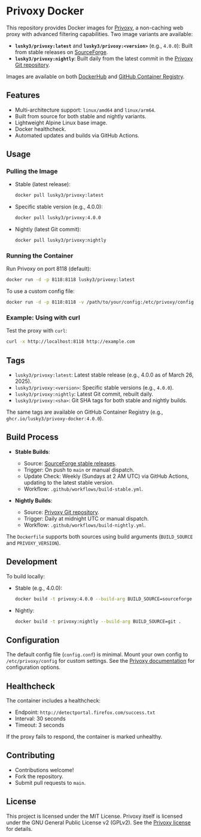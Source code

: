 # Privoxy Docker

This repository provides Docker images for [Privoxy](https://www.privoxy.org/), a non-caching web proxy with advanced filtering capabilities. Two image variants are available:

- **`lusky3/privoxy:latest`** and **`lusky3/privoxy:<version>`** (e.g., `4.0.0`): Built from stable releases on [SourceForge](https://sourceforge.net/projects/ijbswa/files/Sources/).
- **`lusky3/privoxy:nightly`**: Built daily from the latest commit in the [Privoxy Git repository](https://www.privoxy.org/git/privoxy.git).

Images are available on both [DockerHub](https://hub.docker.com/r/lusky3/privoxy) and [GitHub Container Registry](https://ghcr.io/lusky3/privoxy-docker).

## Features

- Multi-architecture support: `linux/amd64` and `linux/arm64`.
- Built from source for both stable and nightly variants.
- Lightweight Alpine Linux base image.
- Docker healthcheck.
- Automated updates and builds via GitHub Actions.

## Usage

### Pulling the Image

- Stable (latest release):

  ```bash
  docker pull lusky3/privoxy:latest
  ```

- Specific stable version (e.g., 4.0.0):

  ```bash
  docker pull lusky3/privoxy:4.0.0
  ```

- Nightly (latest Git commit):

  ```bash
  docker pull lusky3/privoxy:nightly
  ```

### Running the Container

Run Privoxy on port 8118 (default):

```bash
docker run -d -p 8118:8118 lusky3/privoxy:latest
```

To use a custom config file:

```bash
docker run -d -p 8118:8118 -v /path/to/your/config:/etc/privoxy/config lusky3/privoxy:latest
```

### Example: Using with curl

Test the proxy with `curl`:

```bash
curl -x http://localhost:8118 http://example.com
```

## Tags

- `lusky3/privoxy:latest`: Latest stable release (e.g., 4.0.0 as of March 26, 2025).
- `lusky3/privoxy:<version>`: Specific stable versions (e.g., `4.0.0`).
- `lusky3/privoxy:nightly`: Latest Git commit, rebuilt daily.
- `lusky3/privoxy:<sha>`: Git SHA tags for both stable and nightly builds.

The same tags are available on GitHub Container Registry (e.g., `ghcr.io/lusky3/privoxy-docker:4.0.0`).

## Build Process

- **Stable Builds**:
  - Source: [SourceForge stable releases](https://sourceforge.net/projects/ijbswa/files/Sources/).
  - Trigger: On push to `main` or manual dispatch.
  - Update Check: Weekly (Sundays at 2 AM UTC) via GitHub Actions, updating to the latest stable version.
  - Workflow: `.github/workflows/build-stable.yml`.

- **Nightly Builds**:
  - Source: [Privoxy Git repository](https://www.privoxy.org/git/privoxy.git).
  - Trigger: Daily at midnight UTC or manual dispatch.
  - Workflow: `.github/workflows/build-nightly.yml`.

The `Dockerfile` supports both sources using build arguments (`BUILD_SOURCE` and `PRIVOXY_VERSION`).

## Development

To build locally:

- Stable (e.g., 4.0.0):
  
  ```bash
  docker build -t privoxy:4.0.0 --build-arg BUILD_SOURCE=sourceforge --build-arg PRIVOXY_VERSION=4.0.0 .
  ```

- Nightly:

  ```bash
  docker build -t privoxy:nightly --build-arg BUILD_SOURCE=git .
  ```

## Configuration

The default config file (`config.conf`) is minimal. Mount your own config to `/etc/privoxy/config` for custom settings. See the [Privoxy documentation](https://www.privoxy.org/user-manual/) for configuration options.

## Healthcheck

The container includes a healthcheck:

- Endpoint: `http://detectportal.firefox.com/success.txt`
- Interval: 30 seconds
- Timeout: 3 seconds

If the proxy fails to respond, the container is marked unhealthy.

## Contributing

- Contributions welcome!
- Fork the repository.
- Submit pull requests to `main`.

## License

This project is licensed under the MIT License. Privoxy itself is licensed under the GNU General Public License v2 (GPLv2). See the [Privoxy license](https://www.privoxy.org/user-manual/copyright.html) for details.
